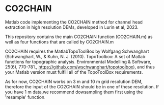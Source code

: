 # CO2CHAIN
Matlab code implementing the CO2CHAIN method for channel head extraction in high resolution DEMs, developed in Lurin et al, 2023.

This repository contains the main CO2CHAIN function (CO2CHAIN.m) as well as four functions that are called by CO2CHAIN.m

CO2CHAIN requires the MatlabTopoToolBox by Wolfgang Schwanghart (Schwanghart, W., & Kuhn, N. J. (2010). TopoToolbox: A set of Matlab functions for topographic analysis. Environmental Modelling & Software, 25(6), 770-781., https://github.com/wschwanghart/topotoolbox), and thus your Matlab version must fulfill all of the TopoToolBox requirements. 

As for now, CO2CHAIN works on 3 m and 10 m grid resolution DEM, therefore the input of the CO2CHAIN should be in one of these resolution. If you have 1 m data,we recommend dowsampling them first using the 'resample' function. 
